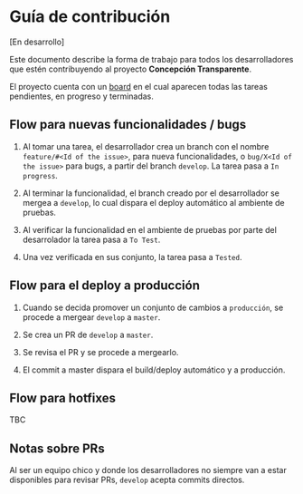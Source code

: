 # Guía de contribución #
[En desarrollo]

Este documento describe la forma de trabajo para todos los desarrolladores que estén contribuyendo al proyecto __Concepción Transparente__.

El proyecto cuenta con un [board](https://github.com/DatosConcepcionDelUruguay/Concepcion-transparente/projects/1) en el cual aparecen todas las tareas pendientes, en progreso y terminadas.

## Flow para nuevas funcionalidades / bugs ##
1. Al tomar una tarea, el desarrollador crea un branch con el nombre `feature/#<Id of the issue>`, para nueva funcionalidades, o `bug/X<Id of the issue>` para bugs, a partir del branch `develop`. La tarea pasa a `In progress`.

1. Al terminar la funcionalidad, el branch creado por el desarrollador se mergea a `develop`, lo cual dispara el deploy automático al ambiente de pruebas.

1. Al verificar la funcionalidad en el ambiente de pruebas por parte del desarrolador la tarea pasa a `To Test`.

1. Una vez verificada en sus conjunto, la tarea pasa a `Tested`.

## Flow para el deploy a producción ##

1. Cuando se decida promover un conjunto de cambios a `producción`, se procede a mergear `develop` a `master`.

1. Se crea un PR de `develop` a `master`.

1. Se revisa el PR y se procede a mergearlo.

1. El commit a master dispara el build/deploy automático y a producción.

## Flow para hotfixes ##
TBC

## Notas sobre PRs ##
Al ser un equipo chico y donde los desarrolladores no siempre van a estar disponibles para revisar PRs, `develop` acepta commits directos.

